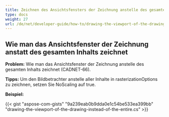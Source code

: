 ```yaml
---
title: Zeichnen des Ansichtsfensters der Zeichnung anstelle des gesamten Inhalts
type: docs
weight: 27
url: /de/net/developer-guide/how-to/drawing-the-viewport-of-the-drawing-instead-of-the-entire content/ content/
---
```


## **Wie man das Ansichtsfenster der Zeichnung anstatt des gesamten Inhalts zeichnet**

**Problem:** Wie man das Ansichtsfenster der Zeichnung anstelle des gesamten Inhalts zeichnet (CADNET-66).

**Tipps:** Um den Bildbetrachter anstelle aller Inhalte in rasterizationOptions zu zeichnen, setzen Sie NoScaling auf true.

**Beispiel:**

{{< gist "aspose-com-gists" "9a239eab0b9dda0e1c54be533ea399bb" "drawing-the-viewport-of-the-drawing-instead-of-the-entire.cs" >}}
